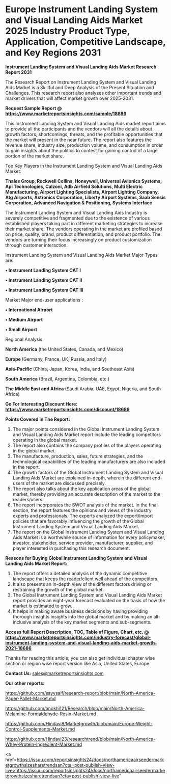  # Europe Instrument Landing System and Visual Landing Aids Market 2025 Industry Product Type, Application, Competitive Landscape, and Key Regions 2031

<strong>Instrument Landing System and Visual Landing Aids Market Research Report 2031</strong>

The Research Report on Instrument Landing System and Visual Landing Aids Market is a Skillful and Deep Analysis of the Present Situation and Challenges. This research report also analyzes other important trends and market drivers that will affect market growth over 2025-2031.

<strong>Request Sample Report @ <a href=https://www.marketreportsinsights.com/sample/18686>https://www.marketreportsinsights.com/sample/18686</a></strong>

This Instrument Landing System and Visual Landing Aids market report aims to provide all the participants and the vendors will all the details about growth factors, shortcomings, threats, and the profitable opportunities that the market will present in the near future. The report also features the revenue share, industry size, production volume, and consumption in order to gain insights about the politics to contest for gaining control of a large portion of the market share.

Top Key Players in the Instrument Landing System and Visual Landing Aids Market:

<strong>Thales Group, Rockwell Collins, Honeywell, Universal Avionics Systems, Api Technologies, Calzoni, Adb Airfield Solutions, Multi Electric Manufacturing, Airport Lighting Specialists, Airport Lighting Company, Atg Airports, Astronics Corporation, Liberty Airport Systems, Saab Sensis Corporation, Advanced Navigation & Positioning, Systems Interface</strong>

The Instrument Landing System and Visual Landing Aids Industry is severely competitive and fragmented due to the existence of various established players taking part in different marketing strategies to increase their market share. The vendors operating in the market are profiled based on price, quality, brand, product differentiation, and product portfolio. The vendors are turning their focus increasingly on product customization through customer interaction.

Instrument Landing System and Visual Landing Aids Market Major Types are:

<strong>• Instrument Landing System CAT I

• Instrument Landing System CAT II

• Instrument Landing System CAT III</strong>

Market Major end-user applications :

<strong>• International Airport

• Medium Airport

• Small Airport</strong>

Regional Analysis

</u><strong><b>North America</b></strong> (the United States, Canada, and Mexico)

<strong><b>Europe </b></strong>(Germany, France, UK, Russia, and Italy)

<strong><b>Asia-Pacific</b></strong> (China, Japan, Korea, India, and Southeast Asia)

<strong><b>South America</b></strong> (Brazil, Argentina, Colombia, etc.)

<strong><b>The Middle East and Africa</b></strong> (Saudi Arabia, UAE, Egypt, Nigeria, and South Africa)

<strong>Go For Interesting Discount Here: <a href=https://www.marketreportsinsights.com/discount/18686>https://www.marketreportsinsights.com/discount/18686</a></strong>

<strong>Points Covered in The Report:</strong>
<ol>
  <li>The major points considered in the Global Instrument Landing System and Visual Landing Aids Market report include the leading competitors operating in the global market.</li>
  <li>The report also contains the company profiles of the players operating in the global market.</li>
  <li>The manufacture, production, sales, future strategies, and the technological capabilities of the leading manufacturers are also included in the report.</li>
  <li>The growth factors of the Global Instrument Landing System and Visual Landing Aids Market are explained in-depth, wherein the different end-users of the market are discussed precisely.</li>
  <li>The report also talks about the key application areas of the global market, thereby providing an accurate description of the market to the readers/users.</li>
  <li>The report incorporates the SWOT analysis of the market. In the final section, the report features the opinions and views of the industry experts and professionals. The experts analyzed the export/import policies that are favorably influencing the growth of the Global Instrument Landing System and Visual Landing Aids Market.</li>
  <li>The report on the Global Instrument Landing System and Visual Landing Aids Market is a worthwhile source of information for every policymaker, investor, stakeholder, service provider, manufacturer, supplier, and player interested in purchasing this research document.</li>
</ol>
<strong>Reasons for Buying Global Instrument Landing System and Visual Landing Aids Market Report:</strong>

<ol>
  <li>The report offers a detailed analysis of the dynamic competitive landscape that keeps the reader/client well ahead of the competitors.</li>
  <li>It also presents an in-depth view of the different factors driving or restraining the growth of the global market.</li>
  <li>The Global Instrument Landing System and Visual Landing Aids Market report provides an eight-year forecast evaluated on the basis of how the market is estimated to grow.</li>
  <li>It helps in making aware business decisions by having providing thorough insights insights into the global market and by making an all-inclusive analysis of the key market segments and sub-segments.</li>
</ol>
<strong>Access full Report Description, TOC, Table of Figure, Chart, etc. @ <a href=https://www.marketreportsinsights.com/industry-forecast/global-instrument-landing-system-and-visual-landing-aids-market-growth-2021-18686>https://www.marketreportsinsights.com/industry-forecast/global-instrument-landing-system-and-visual-landing-aids-market-growth-2021-18686</a></strong>


Thanks for reading this article; you can also get individual chapter wise section or region wise report version like Asia, United States, Europe.

<strong>Contact Us:</strong>
sales@marketreportsinsights.com

<strong>Our other reports:</strong>

<a href=https://github.com/sayysaif/research-report/blob/main/North-America-Paper-Pallet-Market.md>https://github.com/sayysaif/research-report/blob/main/North-America-Paper-Pallet-Market.md</a>

<a href=https://github.com/anokhi121/Research/blob/main/North-America-Melamine-Formaldehyde-Resin-Market.md>https://github.com/anokhi121/Research/blob/main/North-America-Melamine-Formaldehyde-Resin-Market.md</a>

<a href=https://github.com/Hindavi8/Marketgrowth/blob/main/Europe-Weight-Control-Supplements-Market.md>https://github.com/Hindavi8/Marketgrowth/blob/main/Europe-Weight-Control-Supplements-Market.md</a>

<a href=https://github.com/Hindavi23/researchtrend/blob/main/North-America-Whey-Protein-Ingredient-Market.md>https://github.com/Hindavi23/researchtrend/blob/main/North-America-Whey-Protein-Ingredient-Market.md</a>

<a href=https://issuu.com/reportsinsights24/docs/northamericaairseedermarketgrowthsizesharetrendsan?cta=post-publish-view-live>https://issuu.com/reportsinsights24/docs/northamericaairseedermarketgrowthsizesharetrendsan?cta=post-publish-view-live</a>"
